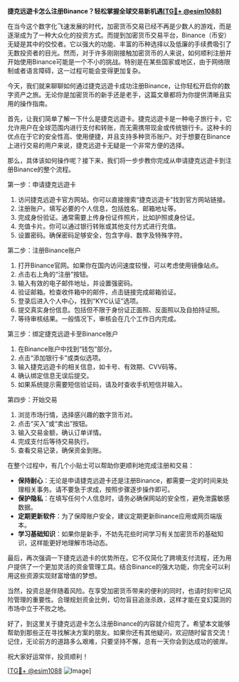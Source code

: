 **捷克远遊卡怎么注册Binance？轻松掌握全球交易新机遇[[TG💪+ @esim1088](https://t.me/s/esim1088)]**

在当今这个数字化飞速发展的时代，加密货币交易已经不再是少数人的游戏，而是逐渐成为了一种大众化的投资方式。而提到加密货币交易平台，Binance（币安）无疑是其中的佼佼者。它以强大的功能、丰富的币种选择以及低廉的手续费吸引了无数投资者的目光。然而，对于许多刚刚接触加密货币的人来说，如何顺利注册并开始使用Binance可能是一个不小的挑战。特别是在某些国家或地区，由于网络限制或者语言障碍，这一过程可能会变得更加复杂。

今天，我们就来聊聊如何通过捷克远遊卡成功注册Binance，让你轻松开启你的数字资产之旅。无论你是加密货币的新手还是老手，这篇文章都将为你提供清晰且实用的操作指南。

首先，让我们简单了解一下什么是捷克远遊卡。捷克远遊卡是一种电子旅行卡，它允许用户在全球范围内进行支付和转账，而无需携带现金或传统银行卡。这种卡的优点在于它的安全性高、使用便捷，并且支持多种货币账户。对于想要在Binance上进行交易的用户来说，捷克远遊卡无疑是一个非常方便的选择。

那么，具体该如何操作呢？接下来，我们将一步步教你完成从申请捷克远遊卡到注册Binance的整个流程。

第一步：申请捷克远遊卡

1. 访问捷克远遊卡官方网站。你可以直接搜索“捷克远遊卡”找到官方网站链接。
2. 注册账户。填写必要的个人信息，包括姓名、邮箱地址等。
3. 完成身份验证。通常需要上传身份证件照片，比如护照或身份证。
4. 充值卡片。你可以通过银行转账或其他支付方式进行充值。
5. 设置密码。确保密码足够安全，包含字母、数字及特殊字符。

第二步：注册Binance账户

1. 打开Binance官网。如果你在国内访问速度较慢，可以考虑使用镜像站点。
2. 点击右上角的“注册”按钮。
3. 输入有效的电子邮件地址，并设置强密码。
4. 验证邮箱。检查收件箱中的邮件，点击链接完成邮箱验证。
5. 登录后进入个人中心，找到“KYC认证”选项。
6. 提交真实身份信息。包括但不限于身份证正面照、反面照以及自拍持证照。
7. 等待审核结果。一般情况下，审核会在几个工作日内完成。

第三步：绑定捷克远遊卡至Binance账户

1. 在Binance账户中找到“钱包”部分。
2. 点击“添加银行卡”或类似选项。
3. 输入捷克远遊卡的相关信息，如卡号、有效期、CVV码等。
4. 确认绑定信息无误后提交。
5. 如果系统提示需要短信验证码，请及时查收手机短信并输入。

第四步：开始交易

1. 浏览市场行情，选择感兴趣的数字货币对。
2. 点击“买入”或“卖出”按钮。
3. 输入交易金额，确认订单详情。
4. 完成支付后等待交易执行。
5. 查看交易记录，确保资金到账。

在整个过程中，有几个小贴士可以帮助你更顺利地完成注册和交易：

- **保持耐心**：无论是申请捷克远遊卡还是注册Binance，都需要一定的时间来处理相关事务。请不要急于求成，按照步骤逐步操作即可。
- **保护隐私**：在填写任何个人信息时，请务必确保网站的安全性，避免泄露敏感数据。
- **定期更新软件**：为了保障账户安全，建议定期更新Binance应用或网页端版本。
- **学习基础知识**：如果你是新手，不妨先花些时间学习有关加密货币的基础知识，这样能更好地理解市场动态。

最后，再次强调一下捷克远遊卡的优势所在。它不仅简化了跨境支付流程，还为用户提供了一个更加灵活的资金管理工具。结合Binance的强大功能，你完全可以利用这些资源实现财富增值的梦想。

当然，投资总是伴随着风险。在享受加密货币带来的便利的同时，也请时刻牢记风险管理的重要性。合理规划资金比例，切勿盲目追涨杀跌，这样才能在变幻莫测的市场中立于不败之地。

好了，到这里关于捷克远遊卡怎么注册Binance的内容就介绍完了。希望本文能够帮助到那些正在寻找解决方案的朋友。如果你还有其他疑问，欢迎随时留言交流！记住，无论前方的道路多么艰难，只要坚持不懈，总有一天你会到达成功的彼岸。

祝大家好运常伴，投资顺利！

[[TG💪+ @esim1088](https://t.me/s/esim1088) ![Image](https://i.postimg.cc/4NQfJmqS/Snipaste-2025-05-13-00-14-12.png)]